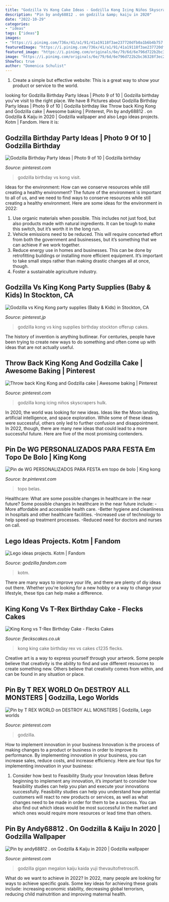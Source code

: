 ```yaml
---
title: "Godzilla Vs Kong Cake Ideas - Godzilla Kong Icing Niños Skyscrapers Hulk"
description: "Pin by andy68812 . on godzilla &amp; kaiju in 2020"
date: "2022-10-29"
categories:
- "ideas"
tags: ["ideas"]
images:
- "https://i.pinimg.com/736x/41/a1/91/41a19118f3ae237720dfb0a1b6b4b757.jpg"
featuredImage: "https://i.pinimg.com/736x/41/a1/91/41a19118f3ae237720dfb0a1b6b4b757.jpg"
featured_image: "https://i.pinimg.com/originals/6e/79/6d/6e796d722b2bc36328f3ec2b1ed6df5d.jpg"
image: "https://i.pinimg.com/originals/6e/79/6d/6e796d722b2bc36328f3ec2b1ed6df5d.jpg"
ShowToc: true
author: "Domenica Schulist"
---
```



1. Create a simple but effective website: This is a great way to show your product or service to the world.

	

		
looking for Godzilla Birthday Party Ideas | Photo 9 of 10 | Godzilla birthday you've visit to the right place. We have 8 Pictures about Godzilla Birthday Party Ideas | Photo 9 of 10 | Godzilla birthday like Throw back King Kong and Godzilla cake | Awesome baking | Pinterest, Pin by andy68812 . on Godzilla &amp; Kaiju in 2020 | Godzilla wallpaper and also Lego ideas projects. Kotm | Fandom. Here it is:
		
    
## Godzilla Birthday Party Ideas | Photo 9 Of 10 | Godzilla Birthday

<img loading=lazy src="https://i.pinimg.com/originals/d9/6e/99/d96e9919b30d254f113ff80ca45fe69f.jpg" onerror="this.onerror=null;this.src='https://tse4.mm.bing.net/th?id=OIP.fDfOJy7OKuYMjSMCmQPkDAHaFj&amp;pid=15.1';" alt="Godzilla Birthday Party Ideas | Photo 9 of 10 | Godzilla birthday">

_Source: pinterest.com_

>godzilla birthday vs kong visit. 

	

Ideas for the environment: How can we conserve resources while still creating a healthy environment?
The future of the environment is important to all of us, and we need to find ways to conserve resources while still creating a healthy environment. Here are some ideas for the environment in 2022: 
1. Use organic materials when possible. This includes not just food, but also products made with natural ingredients. It can be tough to make this switch, but it’s worth it in the long run. 
2. Vehicle emissions need to be reduced. This will require concerted effort from both the government and businesses, but it’s something that we can achieve if we work together. 
3. Reduce energy use in homes and businesses. This can be done by retrofitting buildings or installing more efficient equipment. It’s important to take small steps rather than making drastic changes all at once, though. 
4. Foster a sustainable agriculture industry.

    
## Godzilla Vs King Kong Party Supplies (Baby &amp; Kids) In Stockton, CA

<img loading=lazy src="https://i.pinimg.com/736x/d6/2c/ab/d62cab850e1022036c3c67f6c80b5448.jpg" onerror="this.onerror=null;this.src='https://tse2.mm.bing.net/th?id=OIP.u31Vj_9auDWY59D6KJBVMgHaJ4&amp;pid=15.1';" alt="Godzilla vs King Kong party supplies (Baby &amp; Kids) in Stockton, CA">

_Source: pinterest.jp_

>godzilla kong vs king supplies birthday stockton offerup cakes. 

	

The history of invention is anything butlinear. For centuries, people have been trying to create new ways to do something and often come up with ideas that are not actually useful.

    
## Throw Back King Kong And Godzilla Cake | Awesome Baking | Pinterest

<img loading=lazy src="https://s-media-cache-ak0.pinimg.com/736x/e0/74/97/e07497c5f82b02bdf4cca03caac12217.jpg" onerror="this.onerror=null;this.src='https://tse2.mm.bing.net/th?id=OIP.N_L8guGsHmtCh0Z8fvxmVgHaJ3&amp;pid=15.1';" alt="Throw back King Kong and Godzilla cake | Awesome baking | Pinterest">

_Source: pinterest.com_

>godzilla kong icing niños skyscrapers hulk. 

	

In 2020, the world was looking for new ideas. Ideas like the Moon landing, artificial intelligence, and space exploration. While some of these ideas were successful, others only led to further confusion and disappointment. In 2022, though, there are many new ideas that could lead to a more successful future. Here are five of the most promising contenders.

    
## Pin De WG PERSONALIZADOS PARA FESTA Em Topo De Bolo | King Kong

<img loading=lazy src="https://i.pinimg.com/originals/6e/79/6d/6e796d722b2bc36328f3ec2b1ed6df5d.jpg" onerror="this.onerror=null;this.src='https://tse1.mm.bing.net/th?id=OIP.HfJhparRG97E7X_2D6x_pQHaLK&amp;pid=15.1';" alt="Pin de WG PERSONALIZADOS PARA FESTA em topo de bolo | King kong">

_Source: br.pinterest.com_

>topo belas. 

	

Healthcare: What are some possible changes in healthcare in the near future?
Some possible changes in healthcare in the near future include: 
-More affordable and accessible health care. 
-Better hygiene and cleanliness in hospitals and other healthcare facilities. 
-Increased use of technology to help speed up treatment processes. 
-Reduced need for doctors and nurses on call.

    
## Lego Ideas Projects. Kotm | Fandom

<img loading=lazy src="https://static.wikia.nocookie.net/09ecac5c-03ef-429b-b574-73b87d113908" onerror="this.onerror=null;this.src='https://tse3.mm.bing.net/th?id=OIP.mlQXRyIZXjlaEMAIk73CxAHaEK&amp;pid=15.1';" alt="Lego ideas projects. Kotm | Fandom">

_Source: godzilla.fandom.com_

>kotm. 

	

There are many ways to improve your life, and there are plenty of diy ideas out there. Whether you're looking for a new hobby or a way to change your lifestyle, these tips can help make a difference.

    
## King Kong Vs T-Rex Birthday Cake - Flecks Cakes

<img loading=lazy src="https://fleckscakes.co.uk/wp-content/uploads/2015/12/C1235.jpg" onerror="this.onerror=null;this.src='https://tse2.mm.bing.net/th?id=OIP.IMrTyM85Gwr_PPMWGU2UXQHaHa&amp;pid=15.1';" alt="King Kong vs T-Rex Birthday Cake - Flecks Cakes">

_Source: fleckscakes.co.uk_

>kong king cake birthday rex vs cakes c1235 flecks. 

	

Creative art is a way to express yourself through your artwork. Some people believe that creativity is the ability to find and use different resources to create something new. Others believe that creativity comes from within, and can be found in any situation or place.

    
## Pin By T REX WORLD On DESTROY ALL MONSTERS | Godzilla, Lego Worlds

<img loading=lazy src="https://i.pinimg.com/736x/41/a1/91/41a19118f3ae237720dfb0a1b6b4b757.jpg" onerror="this.onerror=null;this.src='https://tse1.mm.bing.net/th?id=OIP.QcsoEKtp-YaTaUUQ3mgPNQHaEK&amp;pid=15.1';" alt="Pin by T REX WORLD on DESTROY ALL MONSTERS | Godzilla, Lego worlds">

_Source: pinterest.com_

>godzilla. 

	

How to implement innovation in your business
Innovation is the process of making changes to a product or business in order to improve its performance. By implementing innovation in your business, you can increase sales, reduce costs, and increase efficiency. Here are four tips for implementing innovation in your business:
1. Consider how best to Feasibility Study your Innovation Ideas
Before beginning to implement any innovation, it’s important to consider how feasibility studies can help you plan and execute your innovations successfully. Feasibility studies can help you understand how potential customers will react to new products or services, as well as what changes need to be made in order for them to be a success. You can also find out which ideas would be most successful in the market and which ones would require more resources or lead time than others.


    
## Pin By Andy68812 . On Godzilla &amp; Kaiju In 2020 | Godzilla Wallpaper

<img loading=lazy src="https://i.pinimg.com/736x/4c/b5/71/4cb5717409d0336e6e627aee8f18077f.jpg" onerror="this.onerror=null;this.src='https://tse2.mm.bing.net/th?id=OIP.tGAK3lZ5GaokNQUOyA6wYwHaK_&amp;pid=15.1';" alt="Pin by andy68812 . on Godzilla &amp; Kaiju in 2020 | Godzilla wallpaper">

_Source: pinterest.com_

>godzilla gigan megalon kaiju kaida yuji thevaultofretroscifi. 

	

What do we want to achieve in 2022?
In 2022, many people are looking for ways to achieve specific goals. Some key ideas for achieving these goals include: increasing economic stability, decreasing global terrorism, reducing child malnutrition and improving maternal health.

